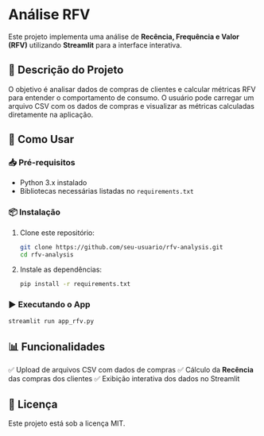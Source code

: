 # Análise RFV

Este projeto implementa uma análise de **Recência, Frequência e Valor (RFV)** utilizando **Streamlit** para a interface interativa.

## 📌 Descrição do Projeto

O objetivo é analisar dados de compras de clientes e calcular métricas RFV para entender o comportamento de consumo. O usuário pode carregar um arquivo CSV com os dados de compras e visualizar as métricas calculadas diretamente na aplicação.

## 🚀 Como Usar

### 📥 Pré-requisitos

- Python 3.x instalado
- Bibliotecas necessárias listadas no `requirements.txt`

### 📦 Instalação

1. Clone este repositório:
   ```bash
   git clone https://github.com/seu-usuario/rfv-analysis.git
   cd rfv-analysis
   ```

2. Instale as dependências:
   ```bash
   pip install -r requirements.txt
   ```

### ▶️ Executando o App

```bash
streamlit run app_rfv.py
```

## 📊 Funcionalidades

✅ Upload de arquivos CSV com dados de compras
✅ Cálculo da **Recência** das compras dos clientes
✅ Exibição interativa dos dados no Streamlit

## 📜 Licença

Este projeto está sob a licença MIT.
